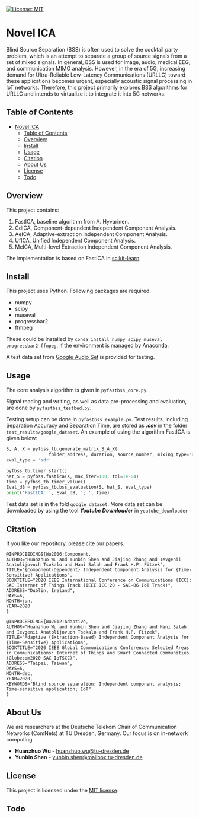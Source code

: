 [![License: MIT](https://img.shields.io/badge/License-MIT-yellow.svg)](https://opensource.org/licenses/MIT)

# Novel ICA
Blind Source Separation (BSS) is often used to solve the cocktail party problem, which is an attempt to separate a group of source signals from a set of mixed signals.
In general, BSS is used for image, audio, medical EEG, and communication MIMO analysis.
However, in the era of 5G, increasing demand for Ultra-Reliable Low-Latency Communications (URLLC) toward these applications becomes urgent, especially acoustic signal processing in IoT networks. Therefore, this project primarily explores BSS algorithms for URLLC and intends to virtualize it to integrate it into 5G networks.

## Table of Contents

- [Novel ICA](#novel-ica)
  - [Table of Contents](#table-of-contents)
  - [Overview](#overview)
  - [Install](#install)
  - [Usage](#usage)
  - [Citation](#citation)
  - [About Us](#about-us)
  - [License](#license)
  - [Todo](#todo)

## Overview
This project contains:
1. FastICA, baseline algorithm from A. Hyvarinen.
2. CdICA, Component-dependent Independent Component Analysis.
3. AeICA, Adaptive-extraction Independent Component Analysis.
4. UfICA, Unified Independent Component Analysis.
5. MeICA, Multi-level Extraction Independent Component Analysis.

The implementation is based on FastICA in [scikit-learn](https://scikit-learn.org/stable/). 

## Install 
This project uses Python. Following packages are required:
- numpy
- scipy
- museval
- progressbar2
- ffmpeg

These could be installed by `conda install numpy scipy museval progressbar2 ffmpeg`, if the environment is managed by Anaconda.

A test data set from [Google Audio Set](https://research.google.com/audioset/) is provided for testing.

## Usage 
The core analysis algorithm is given in `pyfastbss_core.py`.

Signal reading and writing, as well as data pre-processing and evaluation, are done by `pyfastbss_testbed.py`.

Testing setup can be done in `pyfastbss_example.py`. Test results, including Separation Accuracy and Separation Time, are stored as ***.csv*** in the folder `test_results/google_dataset`. An example of using the algorithm FastICA is given below:
```python
S, A, X = pyfbss_tb.generate_matrix_S_A_X(
                folder_address, duration, source_number, mixing_type="normal", max_min=(1, 0.01), mu_sigma=(0, 1))
eval_type = 'sdr'

pyfbss_tb.timer_start()
hat_S = pyfbss.fastica(X, max_iter=100, tol=1e-04)
time = pyfbss_tb.timer_value()
Eval_dB = pyfbss_tb.bss_evaluation(S, hat_S, eval_type)
print('FastICA: ', Eval_dB, '; ', time)
```

Test data set is in the fold `google_dataset`. More data set can be downloaded by using the tool ***Youtube Downloader*** in `youtube_downloader`

## Citation

If you like our repository, please cite our papers.

``` 
@INPROCEEDINGS{Wu2006:Component,
AUTHOR="Huanzhuo Wu and Yunbin Shen and Jiajing Zhang and Ievgenii Anatolijovuch Tsokalo and Hani Salah and Frank H.P. Fitzek",
TITLE="{Component-Dependent} Independent Component Analysis for {Time-Sensitive} Applications",
BOOKTITLE="2020 IEEE International Conference on Communications (ICC): SAC Internet of Things Track (IEEE ICC'20 - SAC-06 IoT Track)",
ADDRESS="Dublin, Ireland",
DAYS=6,
MONTH=jun,
YEAR=2020
}
```

```
@INPROCEEDINGS{Wu2012:Adaptive,
AUTHOR="Huanzhuo Wu and Yunbin Shen and Jiajing Zhang and Hani Salah and Ievgenii Anatolijovuch Tsokalo and Frank H.P. Fitzek",
TITLE="Adaptive {Extraction-Based} Independent Component Analysis for {Time-Sensitive} Applications",
BOOKTITLE="2020 IEEE Global Communications Conference: Selected Areas in Communications: Internet of Things and Smart Connected Communities (Globecom2020 SAC IoTSCC)",
ADDRESS="Taipei, Taiwan",
DAYS=6,
MONTH=dec,
YEAR=2020,
KEYWORDS="Blind source separation; Independent component analysis; Time-sensitive application; IoT"
}
```
## About Us

We are researchers at the Deutsche Telekom Chair of Communication Networks (ComNets) at TU Dresden, Germany. Our focus is on in-network computing.

* **Huanzhuo Wu** - huanzhuo.wu@tu-dresden.de
* **Yunbin Shen** - yunbin.shen@mailbox.tu-dresden.de

## License

This project is licensed under the [MIT license](./LICENSE).

## Todo
